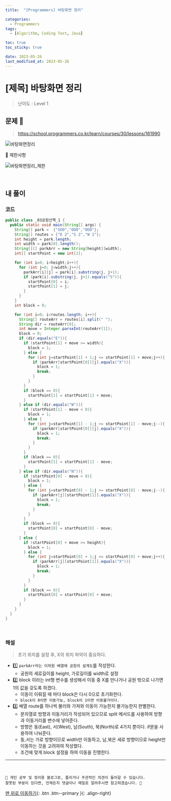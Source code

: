 ```yaml
---
title:  "[Programmers] 바탕화면 정리" 

categories:
  - Programmers
tags:
  - [Algorithm, Coding Test, Java]

toc: true
toc_sticky: true

date: 2023-05-26
last_modified_at: 2023-05-26
---
```


# [제목] 바탕화면 정리

> 난이도 : Level 1


## 문제 🎯

> <https://school.programmers.co.kr/learn/courses/30/lessons/161990>

![바탕화면정리](https://github.com/hwet-j/hwet-j.github.io/assets/81364742/bbb7c7f2-5ed1-493d-ac67-5837020c2806)


📢 제한사항

![바탕화면정리_제한](https://github.com/hwet-j/hwet-j.github.io/assets/81364742/6c6d1a3c-52cd-4ee2-8438-467b24dc9edc)


<br>

## 내 풀이

### 코드

```java
public class _03공원산책_1 {
  public static void main(String[] args) {
    String[] park =  {"SOO","OOO","OOO"};
    String[] routes = {"E 2","S 2","W 1"};
    int height = park.length;
    int width = park[0].length();
    String[][] parkArr = new String[height][width];
    int[] startPoint = new int[2];

    for (int i=0; i<height;i++){
      for (int j=0; j<width;j++){
        parkArr[i][j] = park[i].substring(j, j+1);
        if (park[i].substring(j, j+1).equals("S")){
          startPoint[0] = i;
          startPoint[1] = j;
        }
      }
    }
    int block = 0;

    for (int i=0; i<routes.length; i++){
      String[] routeArr = routes[i].split(" ");
      String dir = routeArr[0];
      int move = Integer.parseInt(routeArr[1]);
      block = 0;
      if (dir.equals("E")){
        if (startPoint[1] + move >= width){
          block = 1;
        } else {
          for (int j=startPoint[1] + 1;j <= startPoint[1] + move;j++){
            if (parkArr[startPoint[0]][j].equals("X")){
              block = 1;
              break;
            }
          }
        }
        if (block == 0){
          startPoint[1] = startPoint[1] + move;
        }
      } else if (dir.equals("W")){
        if (startPoint[1] - move < 0){
          block = 1;
        } else {
          for (int j=startPoint[1] - 1;j >= startPoint[1] - move;j--){
            if (parkArr[startPoint[0]][j].equals("X")){
              block = 1;
              break;
            }
          }
        }
        if (block == 0){
          startPoint[1] = startPoint[1] - move;
        }
      } else if (dir.equals("N")){
        if (startPoint[0] - move < 0){
          block = 1;
        } else {
          for (int j=startPoint[0] - 1;j >= startPoint[0] - move;j--){
            if (parkArr[j][startPoint[1]].equals("X")){
              block = 1;
              break;
            }
          }
        }
        if (block == 0){
          startPoint[0] = startPoint[0] - move;
        }
      } else {
        if (startPoint[0] + move >= height){
          block = 1;
        } else {
          for (int j=startPoint[0] + 1;j <= startPoint[0] + move;j++){
            if (parkArr[j][startPoint[1]].equals("X")){
              block = 1;
              break;
            }
          }
        }
        if (block == 0){
          startPoint[0] = startPoint[0] + move;
        }
      }
    }
  }
}
```

<br>

### 해설

> 초기 위치를 설정 후, X의 위치 파악이 중요하다. 

- 1️⃣ `parkArr라는 이차원 배열에 공원의 설계도`를 작성한다. 
  - 공원의 세로길이를 height, 가로길이를 width로 설정
- 2️⃣ block 이라는 int형 변수를 생성해서 이동 중 X를 만나거나 공원 밖으로 나가면 1의 값을 갖도록 하겠다.
  - 이동이 이뤄질 때 마다 block은 다시 0으로 초기화한다.
  - `block이 0이면 이동가능, block이 1이면 이동불가이다.`
- 3️⃣ 배열 route를 하나씩 불러와 가져와 이동이 가능한지 불가능한지 판별한다.
  - 문자열로 방향과 이동거리가 작성되어 있으므로 split 메서드를 사용하여 방향과 이동거리를 변수에 넣어준다.
  - 방향은 동(East), 서(West), 남(South), 북(North)로 4가지 뿐이다. if문을 사용하여 나눠준다.
  - 동,서는 가로 방향이므로 width만 이동하고, 남,북은 세로 방향이므로 height만 이동하는 것을 고려햐여 작성했다.
  - 조건에 맞게 block 설정을 하여 이동을 진행한다.


***
<br>

    📢 개인 공부 및 정리용 블로그로, 틀리거나 주관적인 의견이 들어갈 수 있습니다.
    잘못된 부분이 있다면, 언제든지 댓글이나 메일로 알려주시면 참고하겠습니다. 🔔

[맨 위로 이동하기](#){: .btn .btn--primary }{: .align-right}
